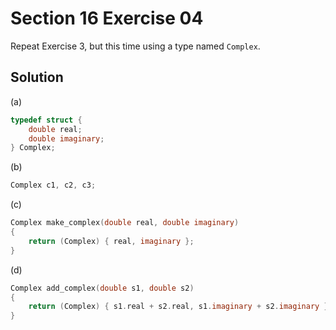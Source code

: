 # Section 16 Exercise 04

Repeat Exercise 3, but this time using a type named `Complex`.


## Solution

(a) 
```c
typedef struct {
    double real;
    double imaginary;
} Complex;
```

(b)

```c
Complex c1, c2, c3;
```

(c)

```c
Complex make_complex(double real, double imaginary)
{
    return (Complex) { real, imaginary };
}
```

(d)

```c
Complex add_complex(double s1, double s2)
{
    return (Complex) { s1.real + s2.real, s1.imaginary + s2.imaginary };
}
```


